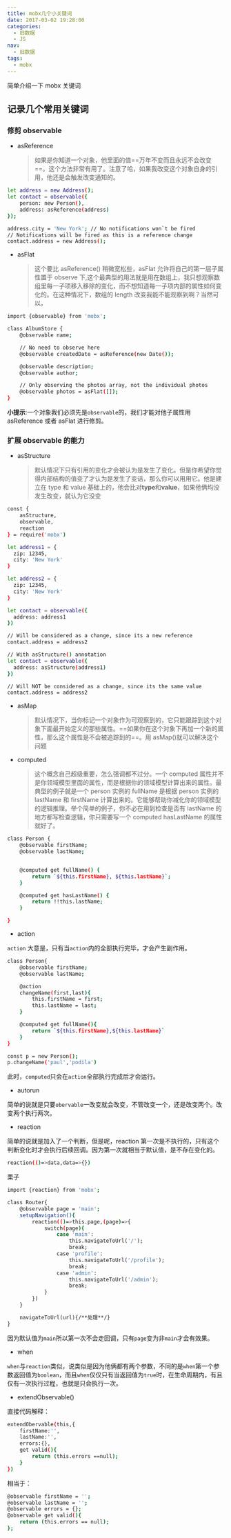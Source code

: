 ```yaml
---
title: mobx几个小关键词
date: 2017-03-02 19:28:00
categories:
  - 旧数据
  - JS
nav:
  - 旧数据
tags:
  - mobx
---
```


简单介绍一下 mobx 关键词

<!--more-->

## 记录几个常用关键词

### 修剪 observable

- asReference
  > 如果是你知道一个对象，他里面的值==万年不变而且永远不会改变==。这个方法非常有用了。注意了哈，如果我改变这个对象自身的引用，他还是会触发改变通知的。

```bash
let address = new Address();
let contact = observable({
    person: new Person(),
    address: asReference(address)
});

address.city = 'New York'; // No notifications won`t be fired
// Notifications will be fired as this is a reference change
contact.address = new Address();

```

- asFlat
  > 这个要比 asReference() 稍微宽松些，asFlat 允许将自己的第一层子属性置于 observe 下,这个最典型的用法就是用在数组上，我只想观察数组里每一子项移入移除的变化，而不想知道每一子项内部的属性如何变化的。在这种情况下，数组的 length 改变我能不能观察到啊？当然可以。

```bash
import {observable} from 'mobx';

class AlbumStore {
    @observable name;

    // No need to observe here
    @observable createdDate = asReference(new Date());

    @observable description;
    @observable author;

    // Only observing the photos array, not the individual photos
    @observable photos = asFlat([]);
}
```

**小提示**:一个对象我们必须先是`observable`的，我们才能对他子属性用 asReference 或者 asFlat 进行修剪。

### 扩展 observable 的能力

- asStructure
  > 默认情况下只有引用的变化才会被认为是发生了变化。但是你希望你觉得内部结构的值变了才认为是发生了变话，那么你可以用用它。他是建立在 type 和 value 基础上的，他会比对**type**和**value**，如果他俩均没发生改变，就认为它没变

```bash
const {
    asStructure,
    observable,
    reaction
} = require('mobx')

let address1 = {
  zip: 12345,
  city: 'New York'
}

let address2 = {
  zip: 12345,
  city: 'New York'
}

let contact = observable({
  address: address1
})

// Will be considered as a change, since its a new reference
contact.address = address2

// With asStructure() annotation
let contact = observable({
  address: asStructure(address1)
})

// Will NOT be considered as a change, since its the same value
contact.address = address2
```

- asMap

  > 默认情况下，当你标记一个对象作为可观察到的，它只能跟踪到这个对象下面最开始定义的那些属性。==如果你在这个对象下再加一个新的属性，那么这个属性是不会被追踪到的==。用 asMap()就可以解决这个问题

- computed
  > 这个概念自己超级重要，怎么强调都不过分。一个 computed 属性并不是你领域模型里面的属性，而是根据你的领域模型计算出来的属性。最典型的例子就是一个 person 实例的 fullName 是根据 person 实例的 lastName 和 firstName 计算出来的。它能够帮助你减化你的领域模型的逻辑推理。举个简单的例子，你不必在用到检查是否有 lastName 的地方都写检查逻辑，你只需要写一个 computed hasLastName 的属性就好了。

```bash
class Person {
    @observable firstName;
    @observable lastName;


    @computed get fullName() {
        return `${this.firstName}, ${this.lastName}`;
    }

    @computed get hasLastName() {
        return !!this.lastName;
    }

}
```

- action

`action` 大意是，只有当`action`内的全部执行完毕，才会产生副作用。

```bash
class Person{
    @observable firstName;
    @observable lastName;

    @action
    changeName(first,last){
        this.firstName = first;
        this.lastName = last;
    }

    @computed get fullName(){
        return `${this.firstName},${this.lastName}`
    }
}

const p = new Person();
p.changeName('paul','podila')

```

此时，`computed`只会在`action`全部执行完成后才会运行。

- autorun

简单的说就是只要`obervable`一改变就会改变，不管改变一个，还是改变两个。改变两个执行两次。

- reaction

简单的说就是加入了一个判断，但是呢，reaction 第一次是不执行的，只有这个判断变化时才会执行后续回调。因为第一次就相当于默认值，是不存在变化的。

```bash
reaction(()=>data,data=>{})
```

栗子

```bash
import {reaction} from 'mobx';

class Router{
    @observable page = 'main';
    setupNavigation(){
        reaction(()=>this.page,(page)=>{
            switch(page){
                case 'main':
                    this.navigateToUrl('/');
                    break;
                case 'profile':
                    this.navigateToUrl('/profile');
                    break;
                case 'admin':
                    this.navigateToUrl('/admin');
                    break;
            }
        })
    }

    navigateToUrl(url){/**处理**/}
}

```

因为默认值为`main`所以第一次不会走回调，只有`page`变为非`main`才会有效果。

- when

`when`与`reaction`类似，说类似是因为他俩都有两个参数，不同的是`when`第一个参数返回值为`boolean`，而且`when`仅仅只有当返回值为`true`时，在生命周期内，有且仅有一次执行过程，也就是只会执行一次。

- extendObservable()

直接代码解释：

```bash
extendObervable(this,{
    firstName:'',
    lastName:'',
    errors:{},
    get valid(){
        return (this.errors ==null);
    }
})

```

相当于：

```bash
@observable firstName = '';
@observable lastName = '';
@observable errors = {};
@observable get valid(){
    return (this.errors == null);
};
```

